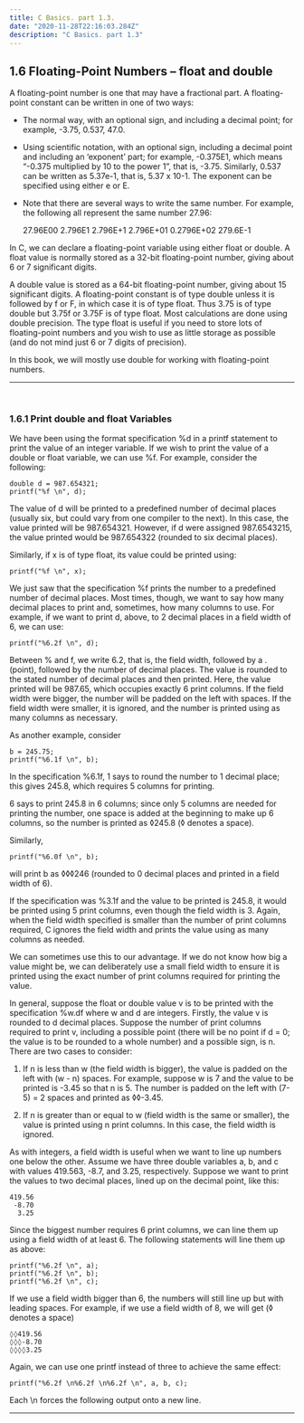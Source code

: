 ```yaml
---
title: C Basics. part 1.3.
date: "2020-11-28T22:16:03.284Z"
description: "C Basics. part 1.3"
---
```


## 1.6 Floating-Point Numbers – float and double

A floating-point number is one that may have a fractional part. A floating-point constant can be written in one of two ways:

- The normal way, with an optional sign, and including a decimal point; for example, -3.75, 0.537, 47.0.

- Using scientific notation, with an optional sign, including a decimal point and including an ‘exponent’ part; for example, -0.375E1, which means “-0.375 multiplied by 10 to the power 1”, that is, -3.75. Similarly, 0.537 can be written as 5.37e-1, that is, 5.37 x 10-1. The exponent can be specified using either e or E.

- Note that there are several ways to write the same number. For example, the following all represent the same number 27.96:

  27.96E00 2.796E1 2.796E+1 2.796E+01 0.2796E+02 279.6E-1

In C, we can declare a floating-point variable using either float or double. A float value is normally stored as a 32-bit floating-point number, giving about 6 or 7 significant digits.

A double value is stored as a 64-bit floating-point number, giving about 15 significant digits. A floating-point constant is of type double unless it is followed by f or F, in which case it is of type float. Thus 3.75 is of type double but 3.75f or 3.75F is of type float. Most calculations are done using double precision. The type float is useful if you need to store lots of floating-point numbers and you wish to use as little storage as possible (and do not mind just 6 or 7 digits of precision).

In this book, we will mostly use double for working with floating-point numbers.

---

<br>

### 1.6.1 Print double and float Variables

We have been using the format specification %d in a printf statement to print the value of an integer variable. If we wish to print the value of a double or float variable, we can use %f. For example, consider the following:

    double d = 987.654321;
    printf("%f \n", d);

The value of d will be printed to a predefined number of decimal places (usually six, but could vary from one compiler to the next). In this case, the value printed will be 987.654321. However, if d were assigned 987.6543215, the value printed would be 987.654322 (rounded to six decimal places).

Similarly, if x is of type float, its value could be printed using:

    printf("%f \n", x);

We just saw that the specification %f prints the number to a predefined number of decimal places. Most times, though, we want to say how many decimal places to print and, sometimes, how many columns to use. For example, if we want to print d, above, to 2 decimal places in a field width of 6, we can use:

    printf("%6.2f \n", d);

Between % and f, we write 6.2, that is, the field width, followed by a . (point), followed by the number of decimal places. The value is rounded to the stated number of decimal places and then printed. Here, the value printed will be 987.65, which occupies exactly 6 print columns. If the field width were bigger, the number will be padded on the left with spaces. If the field width were smaller, it is ignored, and the number is printed using as many columns as necessary.

As another example, consider

    b = 245.75;
    printf("%6.1f \n", b);

In the specification %6.1f, 1 says to round the number to 1 decimal place; this gives 245.8, which requires 5 columns for printing.

6 says to print 245.8 in 6 columns; since only 5 columns are needed for printing the number, one space is added at the beginning to make up 6 columns, so the number is printed as ◊245.8 (◊ denotes a space).

Similarly,

    printf("%6.0f \n", b);

will print b as ◊◊◊246 (rounded to 0 decimal places and printed in a field width of 6).

If the specification was %3.1f and the value to be printed is 245.8, it would be printed using 5 print columns, even though the field width is 3. Again, when the field width specified is smaller than the number of print columns required, C ignores the field width and prints the value using as many columns as needed.

We can sometimes use this to our advantage. If we do not know how big a value might be, we can deliberately use a small field width to ensure it is printed using the exact number of print columns required for printing the value.

In general, suppose the float or double value v is to be printed with the specification %w.df where w and d are integers. Firstly, the value v is rounded to d decimal places. Suppose the number of print columns required to print v, including a possible point (there will be no point if d = 0; the value is to be rounded to a whole number) and a possible sign, is n. There are two cases to consider:

1. If n is less than w (the field width is bigger), the value is padded on the left with (w - n) spaces. For example, suppose w is 7 and the value to be printed is -3.45 so that n is 5. The number is padded on the left with (7- 5) = 2 spaces and printed as ◊◊-3.45.

2. If n is greater than or equal to w (field width is the same or smaller), the value is printed using n print columns. In this case, the field width is ignored.

As with integers, a field width is useful when we want to line up numbers one below the other. Assume we have three double variables a, b, and c with values 419.563, -8.7, and 3.25, respectively. Suppose we want to print the values to two decimal places, lined up on the decimal point, like this:

    419.56
     -8.70
      3.25

Since the biggest number requires 6 print columns, we can line them up using a field width of at least 6. The following statements will line them up as above:

    printf("%6.2f \n", a);
    printf("%6.2f \n", b);
    printf("%6.2f \n", c);

If we use a field width bigger than 6, the numbers will still line up but with leading spaces. For example, if we use a field width of 8, we will get (◊ denotes a space)

    ◊◊419.56
    ◊◊◊-8.70
    ◊◊◊◊3.25

Again, we can use one printf instead of three to achieve the same effect:

    printf("%6.2f \n%6.2f \n%6.2f \n", a, b, c);

Each \n forces the following output onto a new line.

---
